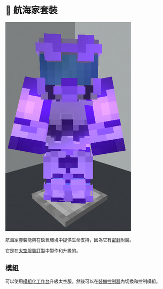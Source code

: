 # 👘 航海家套裝

![](<../.gitbook/assets/image (225).png>)

航海家套裝能夠在缺氧環境中提供生命支持，因為它有[密封](../enchant/airtight.md)附魔。

它是在[太空服裝訂製](../item/suit-fabricator.md)中製作和升級的。

## 模組

可以使用[模組化工作台](../item/Modular-Workbench.md)升級太空服。然後可以在[裝備控制器](../item/Modular-Controller.md)內切換和控制模組。
